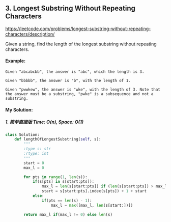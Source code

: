 ## 3. Longest Substring Without Repeating Characters

https://leetcode.com/problems/longest-substring-without-repeating-characters/description/

Given a string, find the length of the longest substring without repeating characters.


#### Example:
```
Given "abcabcbb", the answer is "abc", which the length is 3.

Given "bbbbb", the answer is "b", with the length of 1.

Given "pwwkew", the answer is "wke", with the length of 3. Note that the answer must be a substring, "pwke" is a subsequence and not a substring.
```

#### My Solution:
##### 1. 简单直接版 Time: O(n),  Space: O(1)

```python
class Solution:
    def lengthOfLongestSubstring(self, s):
        """
        :type s: str
        :rtype: int
        """
        start = 0
        max_l = 0

        for pts in range(1, len(s)):
            if(s[pts] in s[start:pts]):
                max_l = len(s[start:pts]) if (len(s[start:pts]) > max_l) else max_l
                start = s[start:pts].index(s[pts]) + 1 + start
            else:
                if(pts == len(s) - 1):
                    max_l = max([max_l, len(s[start:])])

        return max_l if(max_l != 0) else len(s)
```
